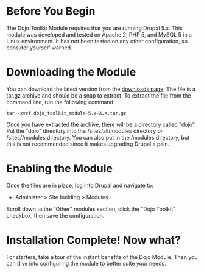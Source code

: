 # Before You Begin #

The Dojo Toolkit Module requires that you are running Drupal 5.x. This module was developed and tested on Apache 2, PHP 5, and MySQL 5 in a Linux environment. It has not been tested on any other configuration, so consider yourself warned.

# Downloading the Module #

You can download the latest version from the [downloads page](http://code.google.com/p/dojo-toolkit-module/downloads/list). The file is a tar.gz archive and should be a snap to extract. To extract the file from the command line, run the following command:

```
tar -xvzf dojo_toolkit_module-5.x-X.X.tar.gz
```

Once you have extracted the archive, there will be a directory called "dojo". Put the "dojo" directory into the /sites/all/modules directory or /sites/<site name>/modules directory. You can also put in the /modules directory, but this is not recommended since it makes upgrading Drupal a pain.

# Enabling the Module #

Once the files are in place, log into Drupal and navigate to:

  * Administer > Site building > Modules

Scroll down to the "Other" modules section, click the "Dojo Toolkit" checkbox, then save the configuration.

# Installation Complete! Now what? #

For starters, take a tour of the instant benefits of the Dojo Module. Then you can dive into configuring the module to better suite your needs.